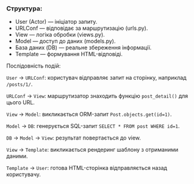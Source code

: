 ### Структура:
- User (Actor) — ініціатор запиту.
- URLConf — відповідає за маршрутизацію (urls.py).
- View — логіка обробки (views.py).
- Model — доступ до даних (models.py).
- База даних (DB) — реальне збереження інформації.
- Template — формування HTML-відповіді.


Послідовність подій:

`User` → `URLConf`: користувач відправляє запит на сторінку, наприклад `/posts/1/`.

`URLConf` → `View`: маршрутизатор знаходить функцію `post_detail()` для цього URL.

`View` → `Model`: викликається ORM-запит `Post.objects.get(id=1)`.

`Model` → `DB`: генерується SQL-запит `SELECT * FROM post WHERE id=1`.

`DB` → `Model` → `View`: результат повертається до view.

`View` → `Template`: викликається рендеринг шаблону з отриманими даними.

`Template` → `User`: готова HTML-сторінка відправляється назад користувачу.